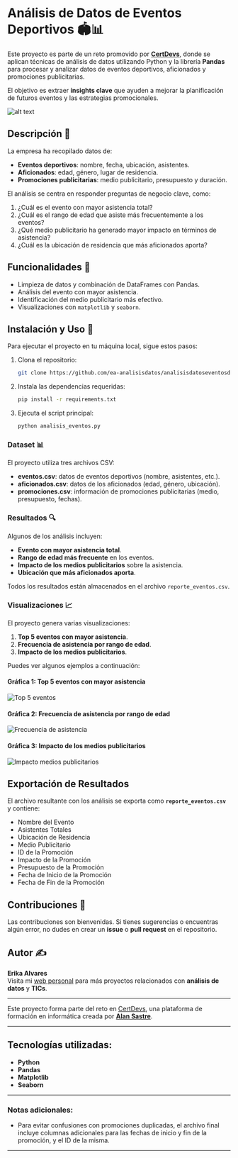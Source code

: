# Análisis de Datos de Eventos Deportivos 🏟️📊

Este proyecto es parte de un reto promovido por **[CertDevs](https://certidevs.com/cursos-programacion)**, donde se aplican técnicas de análisis de datos utilizando Python y la librería **Pandas** para procesar y analizar datos de eventos deportivos, aficionados y promociones publicitarias.

El objetivo es extraer **insights clave** que ayuden a mejorar la planificación de futuros eventos y las estrategias promocionales.

![alt text](image.png)

## Descripción 📄
La empresa ha recopilado datos de:
- **Eventos deportivos**: nombre, fecha, ubicación, asistentes.
- **Aficionados**: edad, género, lugar de residencia.
- **Promociones publicitarias**: medio publicitario, presupuesto y duración.

El análisis se centra en responder preguntas de negocio clave, como:
1. ¿Cuál es el evento con mayor asistencia total?
2. ¿Cuál es el rango de edad que asiste más frecuentemente a los eventos?
3. ¿Qué medio publicitario ha generado mayor impacto en términos de asistencia?
4. ¿Cuál es la ubicación de residencia que más aficionados aporta?

## Funcionalidades 🔧
- Limpieza de datos y combinación de DataFrames con Pandas.
- Análisis del evento con mayor asistencia.
- Identificación del medio publicitario más efectivo.
- Visualizaciones con `matplotlib` y `seaborn`.

## Instalación y Uso 🚀
Para ejecutar el proyecto en tu máquina local, sigue estos pasos:

1. Clona el repositorio:
    ```bash
    git clone https://github.com/ea-analisisdatos/analisisdatoseventosdeportivos.git
    ```

2. Instala las dependencias requeridas:
    ```bash
    pip install -r requirements.txt
    ```

3. Ejecuta el script principal:
    ```bash
    python analisis_eventos.py
    ```

### Dataset 📊
El proyecto utiliza tres archivos CSV:

- **eventos.csv**: datos de eventos deportivos (nombre, asistentes, etc.).
- **aficionados.csv**: datos de los aficionados (edad, género, ubicación).
- **promociones.csv**: información de promociones publicitarias (medio, presupuesto, fechas).

### Resultados 🔍
Algunos de los análisis incluyen:
- **Evento con mayor asistencia total**.
- **Rango de edad más frecuente** en los eventos.
- **Impacto de los medios publicitarios** sobre la asistencia.
- **Ubicación que más aficionados aporta**.

Todos los resultados están almacenados en el archivo `reporte_eventos.csv`.

### Visualizaciones 📈
El proyecto genera varias visualizaciones:
1. **Top 5 eventos con mayor asistencia**.
2. **Frecuencia de asistencia por rango de edad**.
3. **Impacto de los medios publicitarios**.

Puedes ver algunos ejemplos a continuación:

#### Gráfica 1: Top 5 eventos con mayor asistencia
![Top 5 eventos](./imagenes/top_5_eventos.png)

#### Gráfica 2: Frecuencia de asistencia por rango de edad
![Frecuencia de asistencia](./imagenes/frecuencia_asistencia.png)

#### Gráfica 3: Impacto de los medios publicitarios
![Impacto medios publicitarios](./imagenes/impacto_promocion.png)

## Exportación de Resultados
El archivo resultante con los análisis se exporta como **`reporte_eventos.csv`** y contiene:
- Nombre del Evento
- Asistentes Totales
- Ubicación de Residencia
- Medio Publicitario
- ID de la Promoción
- Impacto de la Promoción
- Presupuesto de la Promoción
- Fecha de Inicio de la Promoción
- Fecha de Fin de la Promoción

## Contribuciones 🤝
Las contribuciones son bienvenidas. Si tienes sugerencias o encuentras algún error, no dudes en crear un **issue** o **pull request** en el repositorio.

## Autor ✍️
**Erika Alvares**  
Visita mi [web personal](http://www.erikaalvares.es) para más proyectos relacionados con **análisis de datos** y **TICs**.

---

Este proyecto forma parte del reto en [CertDevs](https://certidevs.com/cursos-programacion), una plataforma de formación en informática creada por **[Alan Sastre](https://www.linkedin.com/in/alansastre/)**.

---

## Tecnologías utilizadas:
- **Python**
- **Pandas**
- **Matplotlib**
- **Seaborn**

---

### Notas adicionales:
- Para evitar confusiones con promociones duplicadas, el archivo final incluye columnas adicionales para las fechas de inicio y fin de la promoción, y el ID de la misma.

---

